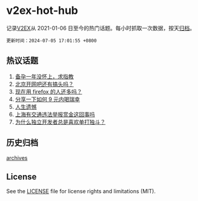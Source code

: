# v2ex-hot-hub

 记录[V2EX](https://www.v2ex.com/)从 2021-01-06 日至今的热门话题。每小时抓取一次数据，按天[归档](archives)。

`更新时间：2024-07-05 17:01:55 +0800`

## 热议话题

1. [备孕一年没怀上，求指教](https://www.v2ex.com/t/1055069)
1. [北京开网吧还有搞头吗？](https://www.v2ex.com/t/1055035)
1. [现在用 firefox 的人还多吗？](https://www.v2ex.com/t/1055019)
1. [分享一下如何 9 元内喝瑞幸](https://www.v2ex.com/t/1054917)
1. [人生遗憾](https://www.v2ex.com/t/1054967)
1. [上海有交通违法举报赏金这回事吗](https://www.v2ex.com/t/1055127)
1. [为什么独立开发者总是喜欢单打独斗？](https://www.v2ex.com/t/1054929)

## 历史归档

[archives](archives)

## License

See the [LICENSE](LICENSE) file for license rights and limitations (MIT).
